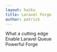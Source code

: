 ```yaml
---
layout: haiku
title: Laravel Forge
author: patrick
---
```


What a cutting edge<br>
Enable Laravel Queue<br>
Powerful Forge<br>
